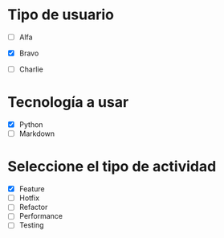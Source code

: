 # Tipo de usuario
- [ ] Alfa
- [x] Bravo 
- [ ] Charlie


# Tecnología a usar
- [x] Python 
- [ ] Markdown

# Seleccione el tipo de actividad
- [x] Feature
- [ ] Hotfix
- [ ] Refactor
- [ ] Performance
- [ ] Testing
